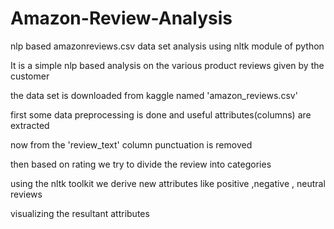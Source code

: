 # Amazon-Review-Analysis
nlp based amazonreviews.csv data set analysis using nltk module of python

It is a simple nlp based analysis on the various product reviews given by the customer

the data set is downloaded from kaggle named 'amazon_reviews.csv'

first some data preprocessing is done and  useful attributes(columns) are extracted

now from the 'review_text' column punctuation is removed

then based on rating we try to divide the review into categories

using the nltk toolkit we derive new attributes like positive ,negative , neutral reviews

visualizing the resultant attributes
